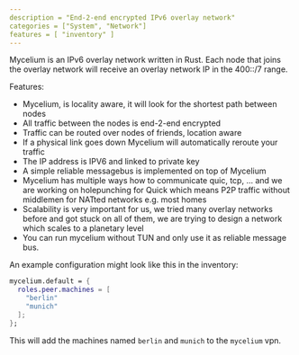 ```yaml
---
description = "End-2-end encrypted IPv6 overlay network"
categories = ["System", "Network"]
features = [ "inventory" ]
---
```

Mycelium is an IPv6 overlay network written in Rust. Each node that joins the overlay network will receive an overlay network IP in the 400::/7 range.

Features:
- Mycelium, is locality aware, it will look for the shortest path between nodes
- All traffic between the nodes is end-2-end encrypted
- Traffic can be routed over nodes of friends, location aware
- If a physical link goes down Mycelium will automatically reroute your traffic
- The IP address is IPV6 and linked to private key
- A simple reliable messagebus is implemented on top of Mycelium
- Mycelium has multiple ways how to communicate quic, tcp, ... and we are working on holepunching for Quick which means P2P traffic without middlemen for NATted networks e.g. most homes
- Scalability is very important for us, we tried many overlay networks before and got stuck on all of them, we are trying to design a network which scales to a planetary level
- You can run mycelium without TUN and only use it as reliable message bus.


An example configuration might look like this in the inventory:
```nix
mycelium.default = {
  roles.peer.machines = [
    "berlin"
    "munich"
  ];
};
```

This will add the machines named `berlin` and `munich` to the `mycelium` vpn.
